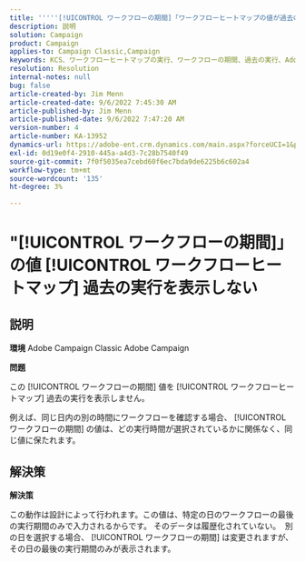 ```yaml
---
title: '''''[!UICONTROL ワークフローの期間]「ワークフローヒートマップの値が過去の実行を表示しない」'
description: 説明
solution: Campaign
product: Campaign
applies-to: Campaign Classic,Campaign
keywords: KCS、ワークフローヒートマップの実行、ワークフローの期間、過去の実行、Adobe Campaign
resolution: Resolution
internal-notes: null
bug: false
article-created-by: Jim Menn
article-created-date: 9/6/2022 7:45:30 AM
article-published-by: Jim Menn
article-published-date: 9/6/2022 7:47:20 AM
version-number: 4
article-number: KA-13952
dynamics-url: https://adobe-ent.crm.dynamics.com/main.aspx?forceUCI=1&pagetype=entityrecord&etn=knowledgearticle&id=026920e0-b72d-ed11-9db1-0022480866ad
exl-id: 0d19e0f4-2910-445a-a4d3-7c28b7540f49
source-git-commit: 7f0f5035ea7cebd60f6ec7bda9de6225b6c602a4
workflow-type: tm+mt
source-wordcount: '135'
ht-degree: 3%

---
```


# &quot;[!UICONTROL ワークフローの期間]」の値 [!UICONTROL ワークフローヒートマップ] 過去の実行を表示しない

## 説明


<b>環境</b>
Adobe Campaign Classic Adobe Campaign

<b>問題</b>

この [!UICONTROL ワークフローの期間] 値を [!UICONTROL ワークフローヒートマップ] 過去の実行を表示しません。

例えば、同じ日内の別の時間にワークフローを確認する場合、 [!UICONTROL ワークフローの期間] の値は、どの実行時間が選択されているかに関係なく、同じ値に保たれます。


## 解決策


<b>解決策</b>

この動作は設計によって行われます。この値は、特定の日のワークフローの最後の実行期間のみで入力されるからです。
そのデータは履歴化されていない。 
別の日を選択する場合、 [!UICONTROL ワークフローの期間] は変更されますが、その日の最後の実行期間のみが表示されます。
